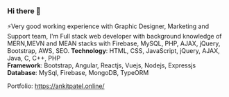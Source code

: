 ### Hi there 👋
⚡Very good working experience with Graphic Designer, Marketing and Support team,
   I'm Full stack web developer with background knowledge of MERN,MEVN and MEAN stacks with  Firebase, MySQL, PHP, AJAX, jQuery, Bootstrap, AWS, SEO.
    **Technology**: HTML, CSS, JavaScript, jQuery, AJAX, Java, C, C++, PHP  
    **Framework**: Bootstrap, Angular, Reactjs, Vuejs, Nodejs, Expressjs  
    **Database**: MySql, Firebase, MongoDB, TypeORM  

Portfolio:
https://ankitpatel.online/



<!--
**AnkitPatel1999/AnkitPatel1999** is a ✨ _special_ ✨ repository because its `README.md` (this file) appears on your GitHub profile.

Here are some ideas to get you started:

- 🔭 I’m currently working on ...
- 🌱 I’m currently learning ...
- 👯 I’m looking to collaborate on ...
- 🤔 I’m looking for help with ...
- 💬 Ask me about ...
- 📫 How to reach me: ...
- 😄 Pronouns: ...
- ⚡ Fun fact: ...
-->
